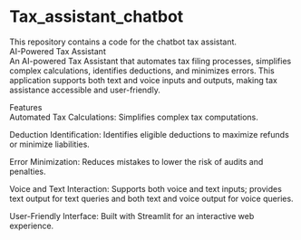 # Tax_assistant_chatbot
This repository contains a code for the chatbot tax assistant.
<br>
AI-Powered Tax Assistant<br>
An AI-powered Tax Assistant that automates tax filing processes, simplifies complex calculations, identifies deductions, and minimizes errors. This application supports both text and voice inputs and outputs, making tax assistance accessible and user-friendly.<br>

Features<br>
Automated Tax Calculations: Simplifies complex tax computations.<br>

Deduction Identification: Identifies eligible deductions to maximize refunds or minimize liabilities.<br>

Error Minimization: Reduces mistakes to lower the risk of audits and penalties.<br>

Voice and Text Interaction: Supports both voice and text inputs; provides text output for text queries and both text and voice output for voice queries.<br>

User-Friendly Interface: Built with Streamlit for an interactive web experience.
